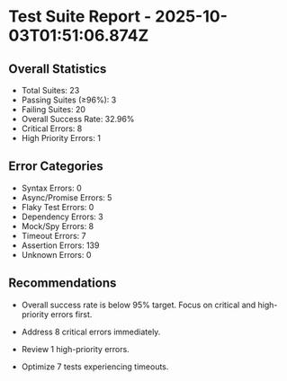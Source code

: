 # Test Suite Report - 2025-10-03T01:51:06.874Z

## Overall Statistics
- Total Suites: 23
- Passing Suites (≥96%): 3
- Failing Suites: 20
- Overall Success Rate: 32.96%
- Critical Errors: 8
- High Priority Errors: 1

## Error Categories
- Syntax Errors: 0
- Async/Promise Errors: 5
- Flaky Test Errors: 0
- Dependency Errors: 3
- Mock/Spy Errors: 8
- Timeout Errors: 7
- Assertion Errors: 139
- Unknown Errors: 0

## Recommendations
- Overall success rate is below 95% target. Focus on critical and high-priority errors first.
- Address 8 critical errors immediately.
- Review 1 high-priority errors.

- Optimize 7 tests experiencing timeouts.